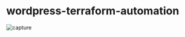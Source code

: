 # wordpress-terraform-automation

![capture](https://user-images.githubusercontent.com/23042063/38961597-14c9e73a-431e-11e8-980c-a542c2924de3.PNG)
